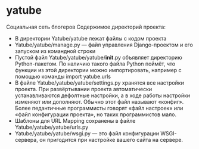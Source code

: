 # yatube
Социальная сеть блогеров
Содержимое директорий проекта:
- В директории Yatube/yatube лежат файлы с кодом проекта
- Yatube/yatube/manage.py — файл управления Django-проектом и его запуском из командной строки
- Пустой файл Yatube/yatube/yatube/__init__.py объявляет директорию Python-пакетом. По наличию такого файла Python поймёт, что функции из этой директории можно импортировать, например с помощью команды import yatube.urls
- В файле Yatube/yatube/yatube/settings.py хранятся все настройки проекта. При развёртывании проекта автоматически устанавливаются дефолтные настройки, а в ходе работы настройки изменяют или дополняют. Обычно этот файл называют «конфиг». Более педантичные программисты говорят «файл настроек» или «файл конфигурации проекта», но таких программистов мало.
- Шаблоны для URL Mapping сохранены в файле Yatube/yatube/yatube/urls.py
- Yatube/yatube/yatube/wsgi.py — это файл конфигурации WSGI-сервера, он пригодится при настройке вашего сайта на сервере.
